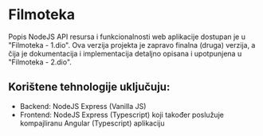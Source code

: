 # Filmoteka

Popis NodeJS API resursa i funkcionalnosti web aplikacije dostupan je u "Filmoteka - 1.dio".
Ova verzija projekta je zapravo finalna (druga) verzija, a čija je dokumentacija i implementacija detaljno opisana i upotpunjena u "Filmoteka - 2.dio".

## Korištene tehnologije uključuju:

- Backend: NodeJS Express (Vanilla JS)
- Frontend: NodeJS Express (Typescript) koji također poslužuje kompajliranu Angular (Typescript) aplikaciju
